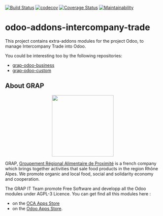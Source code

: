 [![Build Status](https://travis-ci.org/grap/odoo-addons-intercompany-trade.svg?branch=12.0)](https://travis-ci.org/grap/odoo-addons-intercompany-trade)
[![codecov](https://codecov.io/gh/grap/odoo-addons-intercompany-trade/branch/12.0/graph/badge.svg)](https://codecov.io/gh/grap/odoo-addons-intercompany-trade)
[![Coverage Status](https://coveralls.io/repos/github/grap/odoo-addons-intercompany-trade/badge.svg?branch=12.0)](https://coveralls.io/github/grap/odoo-addons-intercompany-trade?branch=12.0)
[![Maintainability](https://api.codeclimate.com/v1/badges/bc6b1fbed487952250e8/maintainability)](https://codeclimate.com/github/grap/odoo-addons-intercompany-trade/maintainability)

# odoo-addons-intercompany-trade

This project contains extra-addons modules for the project Odoo, to manage Intercompany Trade into Odoo.

You could be interesting too by the following repositories:

* [grap-odoo-business](https://github.com/grap/grap-odoo-business)
* [grap-odoo-custom](https://github.com/grap/grap-odoo-custom)

[//]: # (addons)

[//]: # (end addons)

## About GRAP

<p align="center">
   <img src="http://www.grap.coop/wp-content/uploads/2016/11/GRAP.png" width="200"/>
</p>

GRAP, [Groupement Régional Alimentaire de Proximité](http://www.grap.coop) is a
french company which brings together activities that sale food products in the
region Rhône Alpes. We promote organic and local food, social and solidarity
economy and cooperation.

The GRAP IT Team promote Free Software and developp all the Odoo modules under
AGPL-3 Licence. You can get find all this modules here :
* on the [OCA Apps Store](https://odoo-community.org/shop?&search=GRAP)
* on the [Odoo Apps Store](https://www.odoo.com/apps/modules/browse?author=GRAP).
